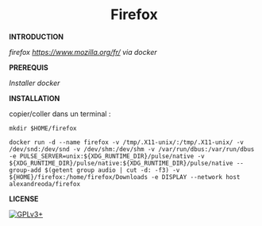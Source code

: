 # **<center>Firefox</center>**


**INTRODUCTION**

*firefox https://www.mozilla.org/fr/ via docker*


**PREREQUIS**

*Installer docker*


**INSTALLATION**

copier/coller dans un terminal :

    mkdir $HOME/firefox

    docker run -d --name firefox -v /tmp/.X11-unix/:/tmp/.X11-unix/ -v /dev/snd:/dev/snd -v /dev/shm:/dev/shm -v /var/run/dbus:/var/run/dbus -e PULSE_SERVER=unix:${XDG_RUNTIME_DIR}/pulse/native -v ${XDG_RUNTIME_DIR}/pulse/native:${XDG_RUNTIME_DIR}/pulse/native --group-add $(getent group audio | cut -d: -f3) -v ${HOME}/firefox:/home/firefox/Downloads -e DISPLAY --network host alexandreoda/firefox


**LICENSE**

[![GPLv3+](http://gplv3.fsf.org/gplv3-127x51.png)](https://github.com/oda-alexandre/firefox/blob/master/LICENSE)
